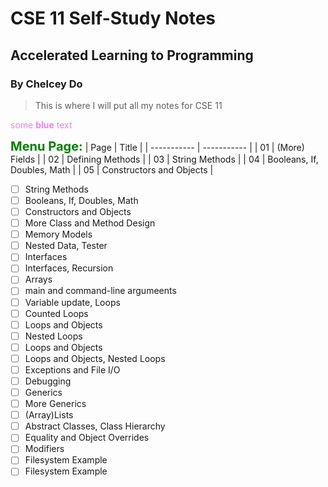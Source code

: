 # CSE 11 Self-Study Notes
## Accelerated Learning to Programming
### By Chelcey Do

> This is where I will put all my notes for CSE 11

<span style="color:violet">some **blue** text</span>

<span style="color:green;font-weight:700;font-size:20px"> 
Menu Page:</span>
| Page | Title |
| ----------- | ----------- |
| 01 | (More) Fields |
| 02 | Defining Methods |
| 03 | String Methods |
| 04 | Booleans, If, Doubles, Math |
| 05 | Constructors and Objects |

- [ ] String Methods
- [ ] Booleans, If, Doubles, Math
- [ ] Constructors and Objects
- [ ] More Class and Method Design
- [ ] Memory Models
- [ ] Nested Data, Tester
- [ ] Interfaces
- [ ] Interfaces, Recursion
- [ ] Arrays
- [ ] main and command-line argumeents
- [ ] Variable update, Loops
- [ ] Counted Loops
- [ ] Loops and Objects
- [ ] Nested Loops
- [ ] Loops and Objects
- [ ] Loops and Objects, Nested Loops
- [ ] Exceptions and File I/O
- [ ] Debugging 
- [ ] Generics
- [ ] More Generics
- [ ] (Array)Lists
- [ ] Abstract Classes, Class Hierarchy
- [ ] Equality and Object Overrides
- [ ] Modifiers
- [ ] Filesystem Example 
- [ ] Filesystem Example
